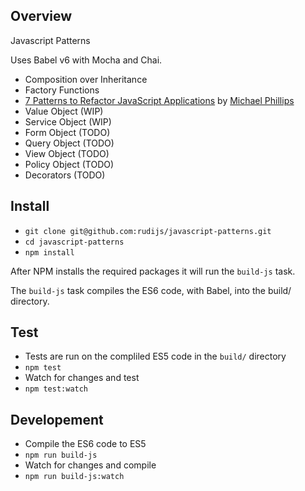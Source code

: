 ## Overview

Javascript Patterns

Uses Babel v6 with Mocha and Chai.

- Composition over Inheritance
- Factory Functions
- [7 Patterns to Refactor JavaScript Applications](https://blog.engineyard.com/2015/7-patterns-refactor-javascript-value-objects) by [Michael Phillips](https://blog.engineyard.com/authors/Michael%20Phillips)
- Value Object (WIP)
- Service Object (WIP)
- Form Object (TODO)
- Query Object (TODO)
- View Object (TODO)
- Policy Object (TODO)
- Decorators (TODO)

## Install
- `git clone git@github.com:rudijs/javascript-patterns.git`
- `cd javascript-patterns`
- `npm install`

After NPM installs the required packages it will run the `build-js` task.

The `build-js` task compiles the ES6 code, with Babel, into the build/ directory.

## Test

- Tests are run on the compliled ES5 code in the `build/` directory
- `npm test`
- Watch for changes and test
- `npm test:watch`

## Developement

- Compile the ES6 code to ES5
- `npm run build-js`
- Watch for changes and compile
- `npm run build-js:watch`
